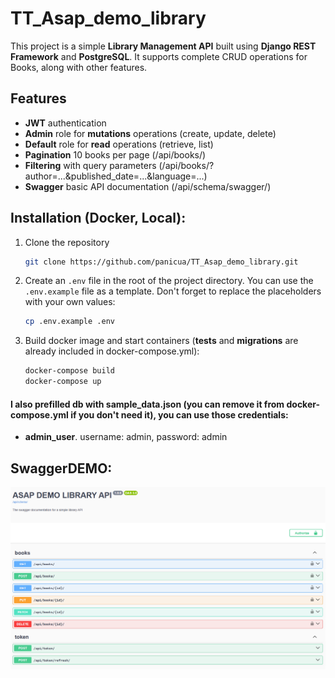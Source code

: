 # TT_Asap_demo_library

This project is a simple **Library Management API** built using **Django REST Framework** and **PostgreSQL**. It supports complete CRUD operations for Books, along with other features.

## Features

- **JWT** authentication
- **Admin** role for **mutations** operations (create, update, delete)
- **Default** role for **read** operations (retrieve, list)
- **Pagination** 10 books per page (/api/books/)
- **Filtering** with query parameters (/api/books/?author=...&published_date=...&language=...)
- **Swagger** basic API documentation (/api/schema/swagger/)

## Installation (Docker, Local):

1. Clone the repository
    ```bash
    git clone https://github.com/panicua/TT_Asap_demo_library.git
    ```

2. Create an `.env` file in the root of the project directory. You can use the `.env.example` file as a template. Don't forget to replace the placeholders with your own values:
   ```sh
   cp .env.example .env
   ```

3. Build docker image and start containers (**tests** and **migrations** are already included in docker-compose.yml):
   ```sh
   docker-compose build
   docker-compose up
   ```

#### I also prefilled db with sample_data.json (you can remove it from docker-compose.yml if you don't need it), you can use those credentials:
- **admin_user**. username: admin, password: admin

## SwaggerDEMO:
![swager_demo.png](github_images/swager_demo.png)

